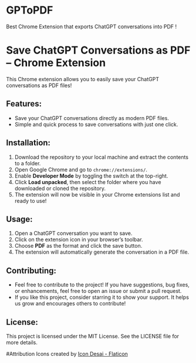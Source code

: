 # GPToPDF
Best Chrome Extension that exports ChatGPT conversations into PDF !

# Save ChatGPT Conversations as PDF – Chrome Extension

This Chrome extension allows you to easily save your ChatGPT conversations as PDF files!

## Features:
- Save your ChatGPT conversations directly as modern PDF files.
- Simple and quick process to save conversations with just one click.

## Installation:
1. Download the repository to your local machine and extract the contents to a folder.
2. Open Google Chrome and go to `chrome://extensions/`.
3. Enable **Developer Mode** by toggling the switch at the top-right.
4. Click **Load unpacked**, then select the folder where you have downloaded or cloned the repository.
5. The extension will now be visible in your Chrome extensions list and ready to use!

## Usage:
1. Open a ChatGPT conversation you want to save.
2. Click on the extension icon in your browser’s toolbar.
3. Choose **PDF** as the format and click the save button.
4. The extension will automatically generate the conversation in a PDF file.

## Contributing:
- Feel free to contribute to the project! If you have suggestions, bug fixes, or enhancements, feel free to open an issue or submit a pull request.
- If you like this project, consider starring it to show your support. It helps us grow and encourages others to contribute!

## License:
This project is licensed under the MIT License. See the LICENSE file for more details.

#Attribution
Icons created by [Icon Desai - Flaticon](https://www.flaticon.com/free-icons/pdf)
